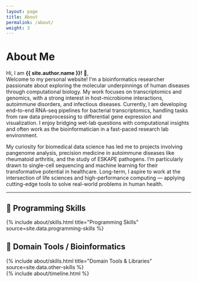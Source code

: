 ```yaml
---
layout: page
title: About
permalink: /about/
weight: 3
---
```


# **About Me**

Hi, I am **{{ site.author.name }}!** :wave:,<br>
Welcome to my personal website! I'm a bioinformatics researcher passionate about exploring the molecular underpinnings of human diseases through computational biology. My work focuses on transcriptomics and genomics, with a strong interest in host-microbiome interactions, autoimmune disorders, and infectious diseases. Currently, I am developing end-to-end RNA-seq pipelines for bacterial transcriptomics, handling tasks from raw data preprocessing to differential gene expression and visualization. I enjoy bridging wet-lab questions with computational insights and often work as the bioinformatician in a fast-paced research lab environment.

My curiosity for biomedical data science has led me to projects involving pangenome analysis, precision medicine in autoimmune diseases like rheumatoid arthritis, and the study of ESKAPE pathogens. I’m particularly drawn to single-cell sequencing and machine learning for their transformative potential in healthcare. Long-term, I aspire to work at the intersection of life sciences and high-performance computing — applying cutting-edge tools to solve real-world problems in human health.

---


<div class="row">
  <div class="col-md-6">
    <h2>🧠 Programming Skills</h2>
    {% include about/skills.html title="Programming Skills" source=site.data.programming-skills %}
  </div>
  <div class="col-md-6">
    <h2>🔬 Domain Tools / Bioinformatics</h2>
    {% include about/skills.html title="Domain Tools & Libraries" source=site.data.other-skills %}
  </div>
</div>

<div class="row">
{% include about/timeline.html %}
</div>
